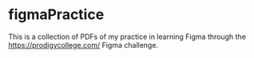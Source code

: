 # figmaPractice
This is a collection of PDFs of my practice in learning Figma through the https://prodigycollege.com/ Figma challenge. 
